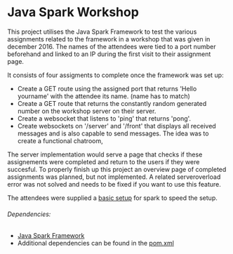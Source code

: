 # Java Spark Workshop 

This project utilises the Java Spark Framework to test the various assignments related to the framework in a workshop that was given in december 2016. The names of the attendees were tied to a port number beforehand and linked to an IP during the first visit to their assignment page.

It consists of four assigments to complete once the framework was set up:
* Create a GET route using the assigned port that returns 'Hello yourname' with the attendee its name. (name has to match)
* Create a GET route that returns the constantly random generated number on the workshop server on their server.
* Create a websocket that listens to 'ping' that returns 'pong'.
* Create websockets on '/server' and '/front' that displays all received messages and is also capable to send messages. The idea was to create a functional chatroom,

The server implementation would serve a page that checks if these assignements were completed and return to the users if they were succesful. To properly finish up this project an overview page of completed assignments was planned, but not implemented. A related serveroverload error was not solved and needs to be fixed if you want to use this feature.

The attendees were supplied a [basic setup](https://github.com/Mrvek/SparkWorkshop) for spark to speed the setup.

###### Dependencies:
* [Java Spark Framework](http://sparkjava.com/)
* Additional dependencies can be found in the [pom.xml](https://github.com/Mrvek/SparkWorkshop/blob/master/pom.xml)
